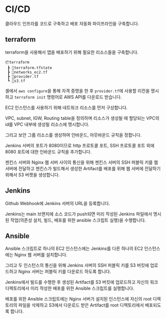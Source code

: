 # CI/CD

클라우드 인프라를 코드로 구축하고 배포 자동화 파이프라인을 구축합니다.

## terraform

terraform을 사용해서 앱을 배포하기 위해 필요한 리소스들을 구축합니다.

```
📦terraform
 ┣ 📜terraform.tfstate
 ┣ 📜networks_ec2.tf
 ┣ 📜provider.tf
 ┗ 📜s3.tf
```

셸에서 `aws configure`을 통해 자격 증명을 한 후 `provider.tf`에 사용할 리전을 명시하고 `terraform init` 명령어로 AWS API를 다운로드 받습니다.       

EC2 인스턴스를 사용하기 위해 네트워크 리소스를 먼저 구성합니다.

VPC, subnet, IGW, Routing table을 정의하며 리소스가 생성될 때 할당되는 VPC의 id를 VPC 내부에 생성될 리소스에 명시합니다.

그리고 보안 그룹 리소스를 생성하여 인바운드, 아웃바운드 규칙을 정합니다.

Jenkins 서버의 포트가 8080이므로 http 프로토콜 포트, SSH 프로토콜 포트 외에 8080 포트에 대한 인바운드 규칙을 추가합니다.

젠킨스 서버와 Nginx 웹 서버 사이의 통신을 위해 젠킨스 서버의 SSH 퍼블릭 키를 웹 서버에 전달하고 젠킨스가 빌드해서 생성한 Artifact를 배포를 위해 웹 서버에 전달하기 위해서 S3 버켓을 생성합니다.     

## Jenkins

Github Webhook에 Jenkins 서버의 URL을 등록합니다.     

Jenkins는 main 브랜치에 소스 코드가 push되면 미리 작성된 Jenkins 파일에서 명시된 작업(의존성 설치, 빌드, 배포를 위한 ansible 스크립트 실행)을 수행합니다.     

## Ansible

Ansible 스크립트로 하나의 EC2 인스턴스에는 Jenkins를 다른 하나의 EC2 인스턴스에는 Nginx 웹 서버를 설치합니다.       

그리고 두 인스턴스의 통신을 위해 Jenkins 서버의 SSH 퍼블릭 키를 S3 버킷에 업로드하고 Nginx 서버는 퍼블릭 키를 다운로드 하도록 합니다.       

Jenkins에서 빌드를 수행한 후 생성된 Artifact를 S3 버킷에 업로드하고 자신의 워크 디렉토리에서 미리 작성한 배포를 위한 Ansible 스크립트를 실행합니다.

배포를 위한 Ansible 스크립트에는 Nginx 서버가 설치된 인스턴스에 자신의 root 디렉토리의 파일을 삭제하고 S3에서 다운로드 받은 Artifact를 root 디렉토리에서 배포되도록 합니다.
